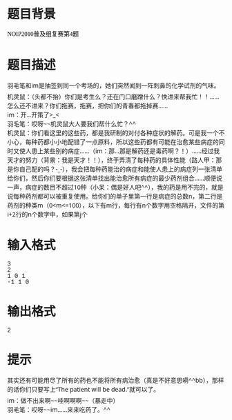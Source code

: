 # 

 
 # 题目背景 
<p style="margin: 5px 0px; font-family: 'Lucida Grande', Lucida, 'Lucida Sans Unicode', 'Lucida Sans', Tahoma, 'Segoe UI', Verdana, 微软雅黑, 'Microsoft YaHei', 宋体; font-size: 14px; line-height: 21px;"><span style="color: rgb(0, 0, 0); font-family: 'Microsoft YaHei UI', 'Microsoft YaHei', 'Segou UI'; font-size: 14px; line-height: 20px;">NOIP2010普及组复赛第4题</span></p> 

 
 # 题目描述 
<p style="margin: 5px 0px; font-family: 'Lucida Grande', Lucida, 'Lucida Sans Unicode', 'Lucida Sans', Tahoma, 'Segoe UI', Verdana, 微软雅黑, 'Microsoft YaHei', 宋体; font-size: 14px; line-height: 21px;">羽毛笔和im是抽签到同一个考场的，她们突然闻到一阵刺鼻的化学试剂的气味。</p>

<p style="margin: 5px 0px; font-family: 'Lucida Grande', Lucida, 'Lucida Sans Unicode', 'Lucida Sans', Tahoma, 'Segoe UI', Verdana, 微软雅黑, 'Microsoft YaHei', 宋体; font-size: 14px; line-height: 21px;">机灵鼠：（头都不抬）你们是考生么？还在门口磨蹭什么？快进来帮我忙！！&hellip;&hellip;怎么还不进来？你们拖赛，拖赛，把你们的青春都拖掉赛&hellip;&hellip;<br />
im：开&hellip;开策了&gt;_&lt;<br />
羽毛笔：哎呀~~机灵鼠大人要我们帮什么忙？^^<br />
机灵鼠：你们看这里的这些药，都是我研制的对付各种症状的解药。可是我一个不小心，每种药都小小地配错了一点原料，所以这些药都有可能在治愈某些病症的同时又使人患上某些别的病症&hellip;&hellip;（im：那&hellip;那是解药还是毒药啊？！）&hellip;&hellip;经过我天才的努力（背景：我是天才！！），终于弄清了每种药的具体性能（路人甲：那是你自己配的吗？-_-），我会把每种药能治的病症和能使人患上的病症列一张清单给你们，然后你们要根据这张清单找出能治愈所有病症的最少药剂组合&hellip;&hellip;顺便说一声，病症的数目不超过10种（小呆：偶是好人吧^^），我的药是用不完的，就是说每种药剂都可以被重复使用。给你们的单子里第一行是病症的总数n，第二行是药剂的种类m（0&lt;m&lt;=100），以下有m行，每行有n个数字用空格隔开，文件的第i+2行的n个数字中，如果第j个</p> 

 
 # 输入格式 
<pre class="nowrap" style="margin-top: 0px; margin-bottom: 0px; word-break: break-all; font-family: 'YaHei Consolas Hybrid', Consolas, 'Lucida Console', 'Bitstream Vera Sans Mono', 'Courier New', Courier, monospace, 宋体; white-space: pre; line-height: 14px; font-size: 14px;">
3
2
1&nbsp;0&nbsp;1
-1&nbsp;1&nbsp;0</pre> 

 
 # 输出格式 
<pre class="nowrap" style="margin-top: 0px; margin-bottom: 0px; word-break: break-all; font-family: 'YaHei Consolas Hybrid', Consolas, 'Lucida Console', 'Bitstream Vera Sans Mono', 'Courier New', Courier, monospace, 宋体; white-space: pre; line-height: 14px; font-size: 14px;">
2</pre> 

 
 # 提示 
<p style="margin: 5px 0px; font-family: 'Lucida Grande', Lucida, 'Lucida Sans Unicode', 'Lucida Sans', Tahoma, 'Segoe UI', Verdana, 微软雅黑, 'Microsoft YaHei', 宋体; font-size: 14px; line-height: 21px;">其实还有可能用尽了所有的药也不能将所有病治愈（真是不好意思嗬^^bb），那样的话你们只要写上&ldquo;The&nbsp;patient&nbsp;will&nbsp;be&nbsp;dead.&rdquo;就可以了。</p>

<p style="margin: 5px 0px; font-family: 'Lucida Grande', Lucida, 'Lucida Sans Unicode', 'Lucida Sans', Tahoma, 'Segoe UI', Verdana, 微软雅黑, 'Microsoft YaHei', 宋体; font-size: 14px; line-height: 21px;">im：做不出来啊~~哇啊啊啊~~（暴走中）<br />
羽毛笔：哎呀~~im&hellip;&hellip;来来吃药了。^^</p> 
